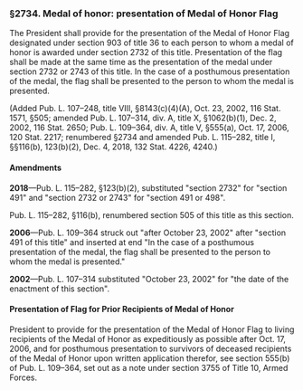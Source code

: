 ### §2734. Medal of honor: presentation of Medal of Honor Flag ###

The President shall provide for the presentation of the Medal of Honor Flag designated under section 903 of title 36 to each person to whom a medal of honor is awarded under section 2732 of this title. Presentation of the flag shall be made at the same time as the presentation of the medal under section 2732 or 2743 of this title. In the case of a posthumous presentation of the medal, the flag shall be presented to the person to whom the medal is presented.

(Added Pub. L. 107–248, title VIII, §8143(c)(4)(A), Oct. 23, 2002, 116 Stat. 1571, §505; amended Pub. L. 107–314, div. A, title X, §1062(b)(1), Dec. 2, 2002, 116 Stat. 2650; Pub. L. 109–364, div. A, title V, §555(a), Oct. 17, 2006, 120 Stat. 2217; renumbered §2734 and amended Pub. L. 115–282, title I, §§116(b), 123(b)(2), Dec. 4, 2018, 132 Stat. 4226, 4240.)

#### Amendments ####

**2018**—Pub. L. 115–282, §123(b)(2), substituted "section 2732" for "section 491" and "section 2732 or 2743" for "section 491 or 498".

Pub. L. 115–282, §116(b), renumbered section 505 of this title as this section.

**2006**—Pub. L. 109–364 struck out "after October 23, 2002" after "section 491 of this title" and inserted at end "In the case of a posthumous presentation of the medal, the flag shall be presented to the person to whom the medal is presented."

**2002**—Pub. L. 107–314 substituted "October 23, 2002" for "the date of the enactment of this section".

#### Presentation of Flag for Prior Recipients of Medal of Honor ####

President to provide for the presentation of the Medal of Honor Flag to living recipients of the Medal of Honor as expeditiously as possible after Oct. 17, 2006, and for posthumous presentation to survivors of deceased recipients of the Medal of Honor upon written application therefor, see section 555(b) of Pub. L. 109–364, set out as a note under section 3755 of Title 10, Armed Forces.